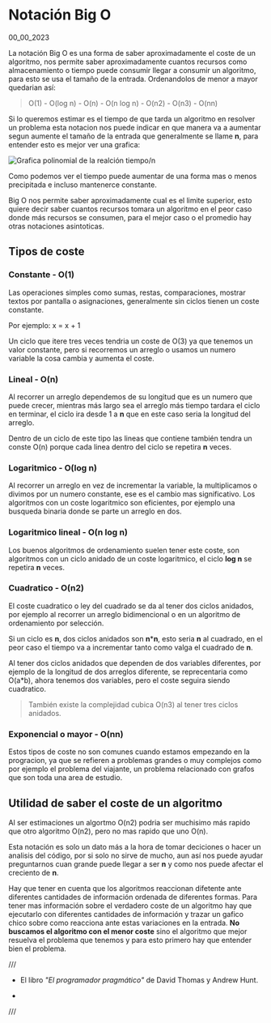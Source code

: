 # Notación Big O
00_00_2023

La notación Big O es una forma de saber aproximadamente el coste de un algoritmo, nos permite saber aproximadamente cuantos recursos como almacenamiento o tiempo puede consumir llegar a consumir un algoritmo, para esto se usa el tamaño de la entrada. Ordenandolos de menor a mayor quedarian así:

> O(1) - O(log n) - O(n) - O(n log n) - O(n2) - O(n3) - O(nn) 

Si lo queremos estimar es el tiempo de que tarda un algoritmo en resolver un problema esta notacion nos puede indicar en que manera va a aumentar segun aumente el tamaño de la entrada que generalmente se llame **n**, para entender esto es mejor ver una grafica:

![Grafica polinomial de la realción tiempo/n]()

Como podemos ver el tiempo puede aumentar de una forma mas o menos precipitada e incluso mantenerce constante.

Big O nos permite saber aproximadamente cual es el limite superior, esto quiere decir saber cuantos recursos tomara un algoritmo en el peor caso donde más recursos se consumen, para el mejor caso o el promedio hay otras notaciones asintoticas.

## Tipos de coste

### Constante - O(1)

Las operaciones simples como sumas, restas, comparaciones, mostrar textos por pantalla o asignaciones, generalmente sin ciclos tienen un coste constante.

Por ejemplo: x = x + 1

Un ciclo que itere tres veces tendria un coste de O(3) ya que tenemos un valor constante, pero si recorremos un arreglo o usamos un numero variable la cosa cambia y aumenta el coste.

### Lineal - O(n)

Al recorrer un arreglo dependemos de su longitud que es un numero que puede crecer, mientras más largo sea el arreglo más tiempo tardara el ciclo en terminar, el ciclo ira desde 1 a **n** que en este caso seria la longitud del arreglo.

Dentro de un ciclo de este tipo las lineas que contiene también tendra un conste O(n) porque cada linea dentro del ciclo se repetira **n** veces.

### Logaritmico - O(log n)

Al recorrer un arreglo en vez de incrementar la variable, la multiplicamos o divimos por un numero constante, ese es el cambio mas significativo. Los algoritmos con un coste logaritmico son eficientes, por ejemplo una busqueda binaria donde se parte un arreglo en dos.

### Logaritmico lineal - O(n log n)

Los buenos algoritmos de ordenamiento suelen tener este coste, son algoritmos con un ciclo anidado de un coste logaritmico, el ciclo **log n** se repetira **n** veces.

### Cuadratico - O(n2)

El coste cuadratico o ley del cuadrado se da al tener dos ciclos anidados, por ejemplo al recorrer un arreglo bidimencional o en un algoritmo de ordenamiento por selección.

Si un ciclo es **n**, dos ciclos anidados son **n*****n**, esto seria **n** al cuadrado, en el peor caso el tiempo va a incrementar tanto como valga el cuadrado de **n**.

Al tener dos ciclos anidados que dependen de dos variables diferentes, por ejemplo de la longitud de dos arreglos diferente, se reprecentaria como O(a*b), ahora tenemos dos variables, pero el coste seguira siendo cuadratico.

> También existe la complejidad cubica O(n3) al tener tres ciclos anidados.

### Exponencial o mayor - O(nn)

Estos tipos de coste no son comunes cuando estamos empezando en la progracion, ya que se refieren a problemas grandes o muy complejos como por ejemplo el problema del viajante, un problema relacionado con grafos que son toda una area de estudio.

## Utilidad de saber el coste de un algoritmo

Al ser estimaciones un algortmo O(n2) podria ser muchisimo más rapido que otro algoritmo O(n2), pero no mas rapido que uno O(n).

Esta notación es solo un dato más a la hora de tomar deciciones o hacer un analisis del código, por si solo no sirve de mucho, aun así nos puede ayudar preguntarnos cuan grande puede llegar a ser **n** y como nos puede afectar el creciento de **n**.

Hay que tener en cuenta que los algoritmos reaccionan difetente ante diferentes cantidades de información ordenada de diferentes formas. Para tener mas información sobre el verdadero coste de un algoritmo hay que ejecutarlo con diferentes cantidades de información y trazar un gafico chico sobre como reacciona ante estas variaciones en la entrada. **No buscamos el algoritmo con el menor coste** sino el algoritmo que mejor resuelva el problema que tenemos y para esto primero hay que entender bien el problema.

///

* El libro *"El programador pragmático"* de David Thomas y Andrew Hunt.

* 

///